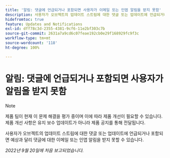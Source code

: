 ```yaml
---
title: '알림: 댓글에 언급되거나 포함되면 사용자가 이메일 또는 인앱 알림을 받지 못함'
description: 사용자가 오브젝트의 업데이트 스트림에 대한 댓글 또는 업데이트에 언급되거나 포함되면 예상과 달리 댓글에 대한 이메일 또는 인앱 알림을 받지 못할 수 있습니다.
hidefromtoc: true
feature: Updates and Notifications
exl-id: dff78c3d-2355-4381-9cf6-11e2bf303c7b
source-git-commit: 2631a7a9cd6c07feae192cb0e29f168929fc9f3c
workflow-type: tm+mt
source-wordcount: '118'
ht-degree: 100%

---
```


# 알림: 댓글에 언급되거나 포함되면 사용자가 알림을 받지 못함

>[!NOTE]
>
>제품 팀이 현재 이 문제 해결을 평가 중이며 이에 따라 제품 개선이 필요할 수 있습니다. 제품 개선 사항은 유지 보수 업데이트가 아니라 제품 공지를 통해 전달됩니다.

사용자가 오브젝트의 업데이트 스트림에 대한 댓글 또는 업데이트에 언급되거나 포함되면 예상과 달리 댓글에 대한 이메일 또는 인앱 알림을 받지 못할 수 있습니다.

_2022년 9월 20일에 처음 보고되었습니다._
